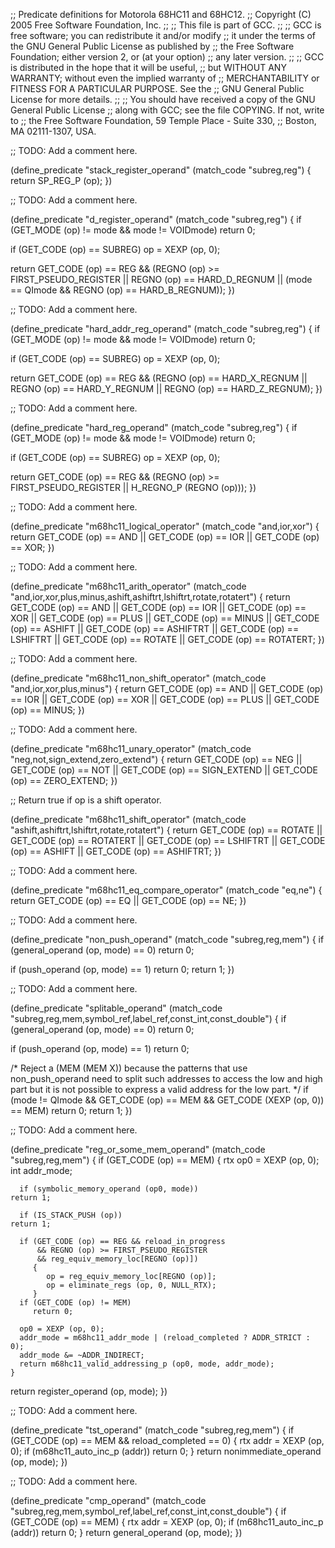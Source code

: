 ;; Predicate definitions for Motorola 68HC11 and 68HC12.
;; Copyright (C) 2005 Free Software Foundation, Inc.
;;
;; This file is part of GCC.
;;
;; GCC is free software; you can redistribute it and/or modify
;; it under the terms of the GNU General Public License as published by
;; the Free Software Foundation; either version 2, or (at your option)
;; any later version.
;;
;; GCC is distributed in the hope that it will be useful,
;; but WITHOUT ANY WARRANTY; without even the implied warranty of
;; MERCHANTABILITY or FITNESS FOR A PARTICULAR PURPOSE.  See the
;; GNU General Public License for more details.
;;
;; You should have received a copy of the GNU General Public License
;; along with GCC; see the file COPYING.  If not, write to
;; the Free Software Foundation, 59 Temple Place - Suite 330,
;; Boston, MA 02111-1307, USA.

;; TODO: Add a comment here.

(define_predicate "stack_register_operand"
  (match_code "subreg,reg")
{
  return SP_REG_P (op);
})

;; TODO: Add a comment here.

(define_predicate "d_register_operand"
  (match_code "subreg,reg")
{
  if (GET_MODE (op) != mode && mode != VOIDmode)
    return 0;

  if (GET_CODE (op) == SUBREG)
    op = XEXP (op, 0);

  return GET_CODE (op) == REG
    && (REGNO (op) >= FIRST_PSEUDO_REGISTER
	|| REGNO (op) == HARD_D_REGNUM
        || (mode == QImode && REGNO (op) == HARD_B_REGNUM));
})

;; TODO: Add a comment here.

(define_predicate "hard_addr_reg_operand"
  (match_code "subreg,reg")
{
  if (GET_MODE (op) != mode && mode != VOIDmode)
    return 0;

  if (GET_CODE (op) == SUBREG)
    op = XEXP (op, 0);

  return GET_CODE (op) == REG
    && (REGNO (op) == HARD_X_REGNUM
	|| REGNO (op) == HARD_Y_REGNUM
	|| REGNO (op) == HARD_Z_REGNUM);
})

;; TODO: Add a comment here.

(define_predicate "hard_reg_operand"
  (match_code "subreg,reg")
{
  if (GET_MODE (op) != mode && mode != VOIDmode)
    return 0;

  if (GET_CODE (op) == SUBREG)
    op = XEXP (op, 0);

  return GET_CODE (op) == REG
    && (REGNO (op) >= FIRST_PSEUDO_REGISTER
	|| H_REGNO_P (REGNO (op)));
})

;; TODO: Add a comment here.

(define_predicate "m68hc11_logical_operator"
  (match_code "and,ior,xor")
{
  return GET_CODE (op) == AND || GET_CODE (op) == IOR || GET_CODE (op) == XOR;
})

;; TODO: Add a comment here.

(define_predicate "m68hc11_arith_operator"
  (match_code "and,ior,xor,plus,minus,ashift,ashiftrt,lshiftrt,rotate,rotatert")
{
  return GET_CODE (op) == AND || GET_CODE (op) == IOR || GET_CODE (op) == XOR
    || GET_CODE (op) == PLUS || GET_CODE (op) == MINUS
    || GET_CODE (op) == ASHIFT || GET_CODE (op) == ASHIFTRT
    || GET_CODE (op) == LSHIFTRT || GET_CODE (op) == ROTATE
    || GET_CODE (op) == ROTATERT;
})

;; TODO: Add a comment here.

(define_predicate "m68hc11_non_shift_operator"
  (match_code "and,ior,xor,plus,minus")
{
  return GET_CODE (op) == AND || GET_CODE (op) == IOR || GET_CODE (op) == XOR
    || GET_CODE (op) == PLUS || GET_CODE (op) == MINUS;
})

;; TODO: Add a comment here.

(define_predicate "m68hc11_unary_operator"
  (match_code "neg,not,sign_extend,zero_extend")
{
  return GET_CODE (op) == NEG || GET_CODE (op) == NOT
    || GET_CODE (op) == SIGN_EXTEND || GET_CODE (op) == ZERO_EXTEND;
})

;; Return true if op is a shift operator.

(define_predicate "m68hc11_shift_operator"
  (match_code "ashift,ashiftrt,lshiftrt,rotate,rotatert")
{
  return GET_CODE (op) == ROTATE || GET_CODE (op) == ROTATERT
    || GET_CODE (op) == LSHIFTRT || GET_CODE (op) == ASHIFT
    || GET_CODE (op) == ASHIFTRT;
})

;; TODO: Add a comment here.

(define_predicate "m68hc11_eq_compare_operator"
  (match_code "eq,ne")
{
  return GET_CODE (op) == EQ || GET_CODE (op) == NE;
})

;; TODO: Add a comment here.

(define_predicate "non_push_operand"
  (match_code "subreg,reg,mem")
{
  if (general_operand (op, mode) == 0)
    return 0;

  if (push_operand (op, mode) == 1)
    return 0;
  return 1;
})

;; TODO: Add a comment here.

(define_predicate "splitable_operand"
  (match_code "subreg,reg,mem,symbol_ref,label_ref,const_int,const_double")
{
  if (general_operand (op, mode) == 0)
    return 0;

  if (push_operand (op, mode) == 1)
    return 0;

  /* Reject a (MEM (MEM X)) because the patterns that use non_push_operand
     need to split such addresses to access the low and high part but it
     is not possible to express a valid address for the low part.  */
  if (mode != QImode && GET_CODE (op) == MEM
      && GET_CODE (XEXP (op, 0)) == MEM)
    return 0;
  return 1;
})

;; TODO: Add a comment here.

(define_predicate "reg_or_some_mem_operand"
  (match_code "subreg,reg,mem")
{
  if (GET_CODE (op) == MEM)
    {
      rtx op0 = XEXP (op, 0);
      int addr_mode;

      if (symbolic_memory_operand (op0, mode))
	return 1;

      if (IS_STACK_PUSH (op))
	return 1;

      if (GET_CODE (op) == REG && reload_in_progress
          && REGNO (op) >= FIRST_PSEUDO_REGISTER
          && reg_equiv_memory_loc[REGNO (op)])
         {
            op = reg_equiv_memory_loc[REGNO (op)];
            op = eliminate_regs (op, 0, NULL_RTX);
         }
      if (GET_CODE (op) != MEM)
         return 0;

      op0 = XEXP (op, 0);
      addr_mode = m68hc11_addr_mode | (reload_completed ? ADDR_STRICT : 0);
      addr_mode &= ~ADDR_INDIRECT;
      return m68hc11_valid_addressing_p (op0, mode, addr_mode);
    }

  return register_operand (op, mode);
})

;; TODO: Add a comment here.

(define_predicate "tst_operand"
  (match_code "subreg,reg,mem")
{
  if (GET_CODE (op) == MEM && reload_completed == 0)
    {
      rtx addr = XEXP (op, 0);
      if (m68hc11_auto_inc_p (addr))
	return 0;
    }
  return nonimmediate_operand (op, mode);
})

;; TODO: Add a comment here.

(define_predicate "cmp_operand"
  (match_code "subreg,reg,mem,symbol_ref,label_ref,const_int,const_double")
{
  if (GET_CODE (op) == MEM)
    {
      rtx addr = XEXP (op, 0);
      if (m68hc11_auto_inc_p (addr))
	return 0;
    }
  return general_operand (op, mode);
})
